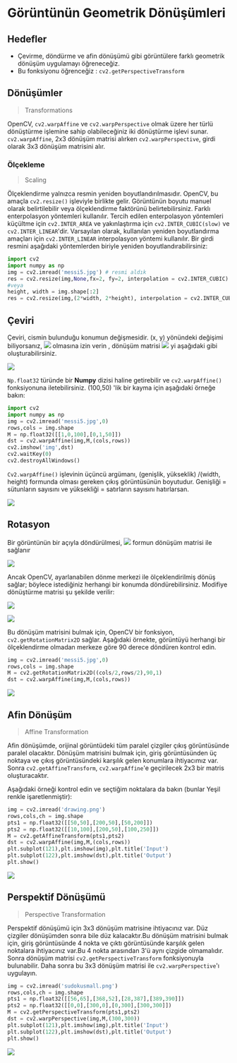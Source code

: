 # Görüntünün Geometrik Dönüşümleri

## Hedefler

* Çevirme, döndürme ve afin dönüşümü gibi görüntülere farklı geometrik dönüşüm uygulamayı öğreneceğiz.
* Bu fonksiyonu öğrenceğiz : `cv2.getPerspectiveTransform`

## Dönüşümler

> Transformations

OpenCV, `cv2.warpAffine` ve `cv2.warpPerspective` olmak üzere her türlü dönüştürme işlemine sahip olabileceğiniz iki dönüştürme işlevi sunar. `cv2.warpAffine`, 2x3 dönüşüm matrisi alırken `cv2.warpPerspective`, girdi olarak 3x3 dönüşüm matrisini alır.

### Ölçekleme

> Scaling

Ölçeklendirme yalnızca resmin yeniden boyutlandırılmasıdır. OpenCV, bu amaçla `cv2.resize()` işleviyle birlikte gelir. Görüntünün boyutu manuel olarak belirtilebilir veya ölçeklendirme faktörünü belirtebilirsiniz. Farklı enterpolasyon yöntemleri kullanılır. Tercih edilen enterpolasyon yöntemleri küçültme için `cv2.INTER_AREA` ve yakınlaştırma için `cv2.INTER_CUBIC(slow)` ve `cv2.INTER_LINEAR`'dir. Varsayılan olarak, kullanılan yeniden boyutlandırma amaçları için `cv2.INTER_LINEAR` interpolasyon yöntemi kullanılır. Bir girdi resmini aşağıdaki yöntemlerden biriyle yeniden boyutlandırabilirsiniz:

```python
import cv2
import numpy as np
img = cv2.imread('messi5.jpg') # resmi aldık
res = cv2.resize(img,None,fx=2, fy=2, interpolation = cv2.INTER_CUBIC) # yenidem boyutlandırdık
#veya
height, width = img.shape[:2]
res = cv2.resize(img,(2*width, 2*height), interpolation = cv2.INTER_CUBIC) # yenidem boyutlandırdık
```

## Çeviri

Çeviri, cismin bulunduğu konumun değişmesidir. \(x, y\) yönündeki değişimi biliyorsanız, ![](http://opencv-python-tutroals.readthedocs.io/en/latest/_images/math/0e83abfc665fcb85f416011f46e40cfc43a29fc8.png) olmasına izin verin , dönüşüm matrisi ![](http://opencv-python-tutroals.readthedocs.io/en/latest/_images/math/45fa95c4085ad196cc95e3ab4f3488ac3076e758.png) yi aşağıdaki gibi oluşturabilirsiniz.

![](http://opencv-python-tutroals.readthedocs.io/en/latest/_images/math/22fe551f03b8e94f1a7a75731a660f0163030540.png?style=center)

`Np.float32` türünde bir **Numpy** dizisi haline getirebilir ve `cv2.warpAffine()` fonksiyonuna iletebilirsiniz. \(100,50\) 'lik bir kayma için aşağıdaki örneğe bakın:

```python
import cv2
import numpy as np
img = cv2.imread('messi5.jpg',0)
rows,cols = img.shape
M = np.float32([[1,0,100],[0,1,50]])
dst = cv2.warpAffine(img,M,(cols,rows))
cv2.imshow('img',dst)
cv2.waitKey(0)
cv2.destroyAllWindows()
```

`Cv2.warpAffine()` işlevinin üçüncü argümanı, \(genişlik, yükseklik\) /\(width, height\) formunda olması gereken çıkış görüntüsünün boyutudur. Genişliği = sütunların sayısını ve yüksekliği = satırların sayısını hatırlarsan.

![](http://opencv-python-tutroals.readthedocs.io/en/latest/_images/translation.jpg?style=center)

## Rotasyon

Bir görüntünün bir açıyla döndürülmesi, ![](http://opencv-python-tutroals.readthedocs.io/en/latest/_images/math/a9cfbeb8ebee1f365919e147a79e242dcb67ee5d.png) formun dönüşüm matrisi ile sağlanır

![](http://opencv-python-tutroals.readthedocs.io/en/latest/_images/math/f3a6bed945808a1f3a9df71b260f68f8e653af95.png?style=center)

Ancak OpenCV, ayarlanabilen dönme merkezi ile ölçeklendirilmiş dönüş sağlar; böylece istediğiniz herhangi bir konumda döndürebilirsiniz. Modifiye dönüştürme matrisi şu şekilde verilir:

![](http://opencv-python-tutroals.readthedocs.io/en/latest/_images/math/91ff2b9b1db0760f4764631010749e594cdf5f5f.png?style=center)

![](http://opencv-python-tutroals.readthedocs.io/en/latest/_images/math/383c254fc602c57a059a8296357f90fdf421aee7.png?style=center)

Bu dönüşüm matrisini bulmak için, OpenCV bir fonksiyon, `cv2.getRotationMatrix2D` sağlar. Aşağıdaki örnekte, görüntüyü herhangi bir ölçeklendirme olmadan merkeze göre 90 derece döndüren kontrol edin.

```python
img = cv2.imread('messi5.jpg',0)
rows,cols = img.shape
M = cv2.getRotationMatrix2D((cols/2,rows/2),90,1)
dst = cv2.warpAffine(img,M,(cols,rows))
```

![](http://opencv-python-tutroals.readthedocs.io/en/latest/_images/rotation.jpg?style=center)

## Afin Dönüşüm

> Affine Transformation

Afin dönüşümde, orijinal görüntüdeki tüm paralel çizgiler çıkış görüntüsünde paralel olacaktır. Dönüşüm matrisini bulmak için, giriş görüntüsünden üç noktaya ve çıkış görüntüsündeki karşılık gelen konumlara ihtiyacımız var. Sonra `cv2.getAffineTransform`, `cv2.warpAffine`'e geçirilecek 2x3 bir matris oluşturacaktır.

Aşağıdaki örneği kontrol edin ve seçtiğim noktalara da bakın \(bunlar Yeşil renkle işaretlenmiştir\):

```python
img = cv2.imread('drawing.png')
rows,cols,ch = img.shape
pts1 = np.float32([[50,50],[200,50],[50,200]])
pts2 = np.float32([[10,100],[200,50],[100,250]])
M = cv2.getAffineTransform(pts1,pts2)
dst = cv2.warpAffine(img,M,(cols,rows))
plt.subplot(121),plt.imshow(img),plt.title('Input')
plt.subplot(122),plt.imshow(dst),plt.title('Output')
plt.show()
```

![](http://opencv-python-tutroals.readthedocs.io/en/latest/_images/affine.jpg?style=center)

## Perspektif Dönüşümü

> Perspective Transformation

Perspektif dönüşümü için 3x3 dönüşüm matrisine ihtiyacınız var. Düz çizgiler dönüşümden sonra bile düz kalacaktır.Bu dönüşüm matrisini bulmak için, giriş görüntüsünde 4 nokta ve çıktı görüntüsünde karşılık gelen noktalara ihtiyacınız var.Bu 4 nokta arasından 3'ü aynı çizgide olmamalıdır. Sonra dönüşüm matrisi `cv2.getPerspectiveTransform` fonksiyonuyla bulunabilir. Daha sonra bu 3x3 dönüşüm matrisi ile `cv2.warpPerspective`'ı uygulayın.

```python
img = cv2.imread('sudokusmall.png')
rows,cols,ch = img.shape
pts1 = np.float32([[56,65],[368,52],[28,387],[389,390]])
pts2 = np.float32([[0,0],[300,0],[0,300],[300,300]])
M = cv2.getPerspectiveTransform(pts1,pts2)
dst = cv2.warpPerspective(img,M,(300,300))
plt.subplot(121),plt.imshow(img),plt.title('Input')
plt.subplot(122),plt.imshow(dst),plt.title('Output')
plt.show()
```

![](http://opencv-python-tutroals.readthedocs.io/en/latest/_images/perspective.jpg?style=center)

